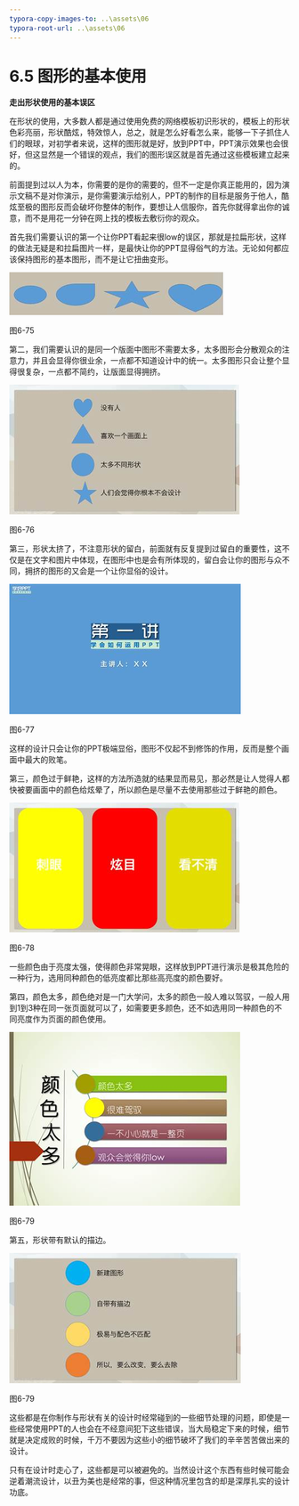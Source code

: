 ```yaml
---
typora-copy-images-to: ..\assets\06
typora-root-url: ..\assets\06
---
```


# 6.5  图形的基本使用

**走出形状使用的基本误区**

在形状的使用，大多数人都是通过使用免费的网络模板初识形状的，模板上的形状色彩亮丽，形状酷炫，特效惊人，总之，就是怎么好看怎么来，能够一下子抓住人们的眼球，对初学者来说，这样的图形就是好，放到PPT中，PPT演示效果也会很好，但这显然是一个错误的观点，我们的图形误区就是首先通过这些模板建立起来的。

前面提到过以人为本，你需要的是你的需要的，但不一定是你真正能用的，因为演示文稿不是对你演示，是你需要演示给别人，PPT的制作的目标是服务于他人，酷炫至极的图形反而会破坏你整体的制作，要想让人信服你，首先你就得拿出你的诚意，而不是用花一分钟在网上找的模板去敷衍你的观众。

首先我们需要认识的第一个让你PPT看起来很low的误区，那就是拉扁形状，这样的做法无疑是和拉扁图片一样，是最快让你的PPT显得俗气的方法。无论如何都应该保持图形的基本图形，而不是让它扭曲变形。

![img](../../.gitbook/assets/image141%20%283%29.jpg)

图6-75

第二，我们需要认识的是同一个版面中图形不需要太多，太多图形会分散观众的注意力，并且会显得你很业余，一点都不知道设计中的统一。太多图形只会让整个显得很复杂，一点都不简约，让版面显得拥挤。

![img](../../.gitbook/assets/image142.jpg)

图6-76

第三，形状太挤了，不注意形状的留白，前面就有反复提到过留白的重要性，这不仅是在文字和图片中体现，在图形中也是会有所体现的，留白会让你的图形与众不同，拥挤的图形的又会是一个让你显俗的设计。

![img](../../.gitbook/assets/image143%20%283%29.jpg)

图6-77

这样的设计只会让你的PPT极端显俗，图形不仅起不到修饰的作用，反而是整个画面中最大的败笔。

第三，颜色过于鲜艳，这样的方法所造就的结果显而易见，那必然是让人觉得人都快被要画面中的颜色给炫晕了，所以颜色是尽量不去使用那些过于鲜艳的颜色。

![img](../../.gitbook/assets/image144.jpg)

图6-78

一些颜色由于亮度太强，使得颜色非常晃眼，这样放到PPT进行演示是极其危险的一种行为，选用同种颜色的低亮度都比那些高亮度的颜色要好。

第四，颜色太多，颜色绝对是一门大学问，太多的颜色一般人难以驾驭，一般人用到1到3种在同一张页面就可以了，如需要更多颜色，还不如选用同一种颜色的不同亮度作为页面的颜色使用。

![img](../../.gitbook/assets/image145%20%282%29.jpg)

图6-79

第五，形状带有默认的描边。

![img](../../.gitbook/assets/image146%20%281%29.jpg)

图6-79

这些都是在你制作与形状有关的设计时经常碰到的一些细节处理的问题，即使是一些经常使用PPT的人也会在不经意间犯下这些错误，当大局稳定下来的时候，细节就是决定成败的时候，千万不要因为这些小的细节破坏了我们的辛辛苦苦做出来的设计。

只有在设计时走心了，这些都是可以被避免的。当然设计这个东西有些时候可能会逆着潮流设计，以丑为美也是经常的事，但这种情况里包含的却是深厚扎实的设计功底。

